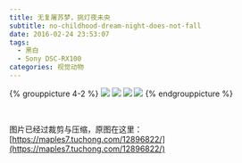 ```yaml
---
title: 无复屠苏梦，挑灯夜未央
subtitle: no-childhood-dream-night-does-not-fall
date: 2016-02-24 23:53:07
tags:
  - 黑白
  - Sony DSC-RX100
categories: 视觉动物
---
```


{% grouppicture 4-2 %}
![](https://i.loli.net/2018/08/06/5b672af6aaec0.gif)
![](https://i.loli.net/2018/08/06/5b672af6894bf.gif)
![](https://i.loli.net/2018/08/06/5b672af6a19b2.gif)
![](https://i.loli.net/2018/08/06/5b672af6baeb1.gif)
{% endgrouppicture %}

<!-- more -->

<br />

图片已经过裁剪与压缩，原图在这里：[https://maples7.tuchong.com/12896822/](https://maples7.tuchong.com/12896822/)
